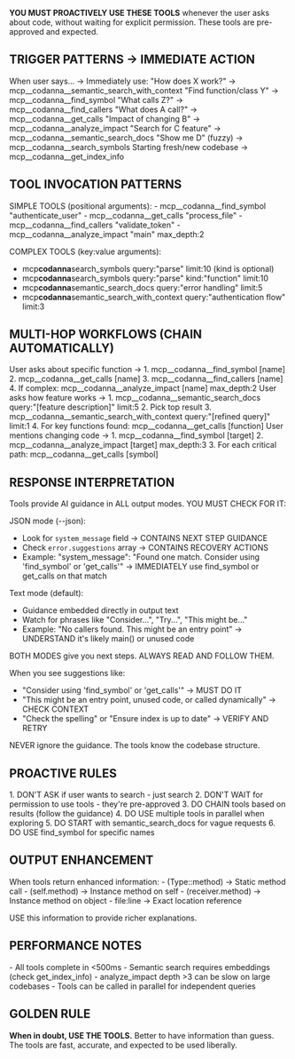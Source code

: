 **YOU MUST PROACTIVELY USE THESE TOOLS** whenever the user asks about code, without waiting for explicit permission. These tools are pre-approved and expected.

## TRIGGER PATTERNS → IMMEDIATE ACTION

  <triggers>
  When user says...                    → Immediately use:
  "How does X work?"                   → mcp__codanna__semantic_search_with_context
  "Find function/class Y"              → mcp__codanna__find_symbol
  "What calls Z?"                      → mcp__codanna__find_callers  
  "What does A call?"                  → mcp__codanna__get_calls
  "Impact of changing B"               → mcp__codanna__analyze_impact
  "Search for C feature"               → mcp__codanna__semantic_search_docs
  "Show me D" (fuzzy)                  → mcp__codanna__search_symbols
  Starting fresh/new codebase          → mcp__codanna__get_index_info
  </triggers>

## TOOL INVOCATION PATTERNS

<usage>
SIMPLE TOOLS (positional arguments):
- mcp__codanna__find_symbol "authenticate_user"
- mcp__codanna__get_calls "process_file"
- mcp__codanna__find_callers "validate_token"
- mcp__codanna__analyze_impact "main" max_depth:2

COMPLEX TOOLS (key:value arguments):

- mcp**codanna**search_symbols query:"parse" limit:10 (kind is optional)
- mcp**codanna**search_symbols query:"parse" kind:"function" limit:10
- mcp**codanna**semantic_search_docs query:"error handling" limit:5
- mcp**codanna**semantic_search_with_context query:"authentication flow" limit:3
  </usage>

## MULTI-HOP WORKFLOWS (CHAIN AUTOMATICALLY)

  <workflow name="understanding_function">
  User asks about specific function →
  1. mcp__codanna__find_symbol [name]
  2. mcp__codanna__get_calls [name]
  3. mcp__codanna__find_callers [name]
  4. If complex: mcp__codanna__analyze_impact [name] max_depth:2
  </workflow>

  <workflow name="exploring_feature">
  User asks how feature works →
  1. mcp__codanna__semantic_search_docs query:"[feature description]" limit:5
  2. Pick top result
  3. mcp__codanna__semantic_search_with_context query:"[refined query]" limit:1
  4. For key functions found: mcp__codanna__get_calls [function]
  </workflow>

  <workflow name="refactoring_impact">
  User mentions changing code →
  1. mcp__codanna__find_symbol [target]
  2. mcp__codanna__analyze_impact [target] max_depth:3
  3. For each critical path: mcp__codanna__get_calls [symbol]
  </workflow>

## RESPONSE INTERPRETATION

  <guidance>
  Tools provide AI guidance in ALL output modes. YOU MUST CHECK FOR IT:

JSON mode (--json):

- Look for `system_message` field → CONTAINS NEXT STEP GUIDANCE
- Check `error.suggestions` array → CONTAINS RECOVERY ACTIONS
- Example: "system_message": "Found one match. Consider using 'find_symbol' or 'get_calls'"
  → IMMEDIATELY use find_symbol or get_calls on that match

Text mode (default):

- Guidance embedded directly in output text
- Watch for phrases like "Consider...", "Try...", "This might be..."
- Example: "No callers found. This might be an entry point"
  → UNDERSTAND it's likely main() or unused code

BOTH MODES give you next steps. ALWAYS READ AND FOLLOW THEM.

When you see suggestions like:

- "Consider using 'find_symbol' or 'get_calls'" → MUST DO IT
- "This might be an entry point, unused code, or called dynamically" → CHECK CONTEXT
- "Check the spelling" or "Ensure index is up to date" → VERIFY AND RETRY

NEVER ignore the guidance. The tools know the codebase structure.
</guidance>

## PROACTIVE RULES

  <rules>
  1. DON'T ASK if user wants to search - just search
  2. DON'T WAIT for permission to use tools - they're pre-approved
  3. DO CHAIN tools based on results (follow the guidance)
  4. DO USE multiple tools in parallel when exploring
  5. DO START with semantic_search_docs for vague requests
  6. DO USE find_symbol for specific names
  </rules>

## OUTPUT ENHANCEMENT

  <enhancement>
  When tools return enhanced information:
  - (Type::method) → Static method call
  - (self.method) → Instance method on self
  - (receiver.method) → Instance method on object
  - file:line → Exact location reference

USE this information to provide richer explanations.
</enhancement>

## PERFORMANCE NOTES

  <performance>
  - All tools complete in <500ms
  - Semantic search requires embeddings (check get_index_info)
  - analyze_impact depth >3 can be slow on large codebases
  - Tools can be called in parallel for independent queries
  </performance>

## GOLDEN RULE

**When in doubt, USE THE TOOLS.** Better to have information than guess. The tools are fast, accurate, and expected to be used liberally.
